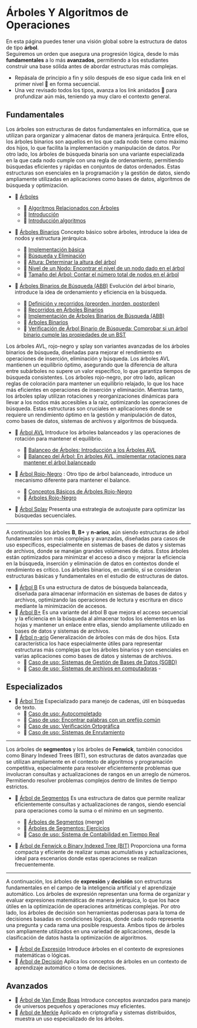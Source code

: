 # Árboles Y Algoritmos de Operaciones

En esta página puedes tener una visión global sobre la estructura de datos de tipo **árbol**.  
Seguiremos un orden que asegura una progresión lógica, desde lo más **fundamentales** a lo más **avanzados**, permitiendo a los estudiantes construir una base sólida antes de abordar estructuras más complejas.  
- Repásala de principio a fin y sólo después de eso sigue cada link en el primer nivel :bookmark_tabs: en forma secuencial.   
- Una vez revisado todos los tipos, avanza a los link anidados :ledger: para profundizar aún más, teniendo ya muy claro el contexto general.

## Fundamentales

Los árboles son estructuras de datos fundamentales en informática, que se utilizan para organizar y almacenar datos de manera jerárquica. Entre ellos, los árboles binarios son aquellos en los que cada nodo tiene como máximo dos hijos, lo que facilita la implementación y manipulación de datos. Por otro lado, los árboles de búsqueda binaria son una variante especializada en la que cada nodo cumple con una regla de ordenamiento, permitiendo búsquedas eficientes y rápidas en conjuntos de datos ordenados. Estas estructuras son esenciales en la programación y la gestión de datos, siendo ampliamente utilizadas en aplicaciones como bases de datos, algoritmos de búsqueda y optimización.

- :bookmark_tabs: [Árboles](../notebook/arboles-y-algoritmos-de-operaciones/tipos-de-arboles.ipynb)
  - :ledger: [Algoritmos Relacionados con Árboles](../notebook/arboles-y-algoritmos-de-operaciones/algoritmos-relacionados-con-arboles.ipynb)
  - :ledger: [Introducción](/notebook/implementacion-de-arboles/introduccion.ipynb)
  - :ledger: [Introducción algoritmos](/notebook/algoritmos-de-arboles/introduccion.ipynb)  

- :bookmark_tabs: [Árboles Binarios](../notebook/arboles/arbol-binario.ipynb) Concepto básico sobre árboles, introduce la idea de nodos y estructura jerárquica.
  - :ledger: [Implementación básica](/notebook/implementacion-de-arboles/trees-metodos-basicos.ipynb)  
  - :ledger: [Búsqueda y Eliminación](/notebook/implementacion-de-arboles/trees-busqueda-y-eliminacion.ipynb)  
  - :ledger: [Altura: Determinar la altura del árbol](/notebook/implementacion-de-arboles/altura-determinar-la-altura-del-arbol.ipynb)  
  - :ledger: [Nivel de un Nodo: Encontrar el nivel de un nodo dado en el árbol](/notebook/implementacion-de-arboles/nivel-de-un-nodo-encontrar-el-nivel-de-un-nodo-dado-en-el-arbol.ipynb)  
  - :ledger: [Tamaño del Árbol: Contar el número total de nodos en el árbol](/notebook/implementacion-de-arboles/tamanno-del-arbol-contar-el-numero-total-de-nodos-en-el-arbol.ipynb)  

- :bookmark_tabs: [Árboles Binarios de Búsqueda (ABB)](../notebook/arboles/arbol-binario-de-busqueda-abb.ipynb)  Evolución del árbol binario, introduce la idea de ordenamiento y eficiencia en la búsqueda.
  - :ledger: [Definición y recorridos (preorden, inorden, postorden)](/notebook/implementacion-de-arboles/arboles-binarios-definicion-y-recorridos-preorden-inorden-postorden.ipynb)  
  - :ledger: [Recorridos en Árboles Binarios](/notebook/algoritmos-de-arboles/recorridos-en-arboles-binarios.ipynb)  
  - :ledger: [Implementación de Árboles Binarios de Búsqueda (ABB)](/notebook/algoritmos-de-arboles-arboles-binarios-de-busqueda/implementacion-de-arboles-binarios-de-busqueda-abb.ipynb)  
  - :ledger: [Árboles Binarios](/notebook/algoritmos-de-arboles/arboles-binarios.ipynb)  
  - :ledger: [Verificación de Árbol Binario de Búsqueda: Comprobar si un árbol binario cumple las propiedades de un BST](/notebook/implementacion-de-arboles/verificacion-de-arbol-binario-de-busqueda-comprobar-si-un-arbol-binario-cumple-las-propiedades-de-un-bst.ipynb)  

Los árboles AVL, rojo-negro y splay son variantes avanzadas de los árboles binarios de búsqueda, diseñadas para mejorar el rendimiento en operaciones de inserción, eliminación y búsqueda. Los árboles AVL mantienen un equilibrio óptimo, asegurando que la diferencia de altura entre subárboles no supere un valor específico, lo que garantiza tiempos de búsqueda consistentes. Los árboles rojo-negro, por otro lado, aplican reglas de coloración para mantener un equilibrio relajado, lo que los hace más eficientes en operaciones de inserción y eliminación. Mientras tanto, los árboles splay utilizan rotaciones y reorganizaciones dinámicas para llevar a los nodos más accesibles a la raíz, optimizando las operaciones de búsqueda. Estas estructuras son cruciales en aplicaciones donde se requiere un rendimiento óptimo en la gestión y manipulación de datos, como bases de datos, sistemas de archivos y algoritmos de búsqueda.

- :bookmark_tabs: [Árbol AVL](../notebook/arboles/arbol-avl.ipynb)  Introduce los árboles balanceados y las operaciones de rotación para mantener el equilibrio.
  - :ledger: [Balanceo de Árboles: Introducción a los Árboles AVL](/notebook/algoritmos-de-arboles-arboles-binarios-de-busqueda/balanceo-de-arboles-introduccion-a-los-arboles-av.ipynb)  
  - :ledger: [Balanceo del Árbol: En árboles AVL, implementar rotaciones para mantener el árbol balanceado](/notebook/implementacion-de-arboles/balanceo-del-arbol-en-arboles-avl-implementar-rotaciones-para-mantener-el-arbol-balanceado.ipynb)  

- :bookmark_tabs: [Árbol Rojo-Negro](../notebook/arboles/arbol-rojo-negro.ipynb) : Otro tipo de árbol balanceado, introduce un mecanismo diferente para mantener el balance.
  - :ledger: [Conceptos Básicos de Árboles Rojo-Negro](/notebook/algoritmos-de-arboles-arboles-especializados/conceptos-basicos-de-arboles-rojo-negro.ipynb)  
  - :ledger: [Árboles Rojo-Negro](/notebook/implementacion-de-arboles/arboles-rojo-negro.ipynb)  

- :bookmark_tabs: [Árbol Splay](../notebook/arboles/arbol-splay.ipynb) Presenta una estrategia de autoajuste para optimizar las búsquedas secuenciales.

---

A continuación los árboles **B**, **B+** y **n-arios**, aún siendo estructuras de árbol fundamentales son más complejas y avanzadas, diseñadas para casos de uso específicos, especialmente en sistemas de bases de datos y sistemas de archivos, donde se manejan grandes volúmenes de datos. Estos árboles están optimizados para minimizar el acceso a disco y mejorar la eficiencia en la búsqueda, inserción y eliminación de datos en contextos donde el rendimiento es crítico. Los árboles binarios, en cambio, sí se consideran estructuras básicas y fundamentales en el estudio de estructuras de datos.

- :bookmark_tabs: [Árbol B](../notebook/arboles/arbol-b.ipynb) Es una estructura de datos de búsqueda balanceada, diseñada para almacenar información en sistemas de bases de datos y archivos, optimizando las operaciones de lectura y escritura en disco mediante la minimización de accesos. 
- :bookmark_tabs: [Árbol B+](../notebook/arboles/arbol-b+.ipynb) Es una variante del árbol B que mejora el acceso secuencial y la eficiencia en la búsqueda al almacenar todos los elementos en las hojas y mantener un enlace entre ellas, siendo ampliamente utilizado en bases de datos y sistemas de archivos.
- :bookmark_tabs: [Árbol n-ario](../notebook/arboles/arbol-n-ario.ipynb) Generalización de árboles con más de dos hijos. Esta característica los hace especialmente útiles para representar estructuras más complejas que los árboles binarios y son esenciales en varias aplicaciones como bases de datos y sistemas de archivos.
  - :ledger: [Caso de uso: Sistemas de Gestión de Bases de Datos (SGBD)](/notebook/estructuras-de-datos-avanzadas/caso-de-uso-sistemas-de-gestion-de-bases-de-datos-sgbd.ipynb)  
  - :ledger: [Caso de uso: Sistemas de archivos en computadoras](/notebook/estructuras-de-datos-avanzadas/caso-de-uso-sistemas-de-archivos-en-computadoras.ipynb)  - 


## Especializados

- :bookmark_tabs: [Árbol Trie](../notebook/arboles/arbol-trie.ipynb)  Especializado para manejo de cadenas, útil en búsquedas de texto.
  - :ledger: [Caso de uso: Autocompletado](/notebook/estructuras-de-datos-avanzadas/caso-de-uso-autocompletado.ipynb)  
  - :ledger: [Caso de uso: Encontrar palabras con un prefijo común](/notebook/estructuras-de-datos-avanzadas/encontrar-palabras-con-un-prefijo-comun.ipynb)  
  - :ledger: [Caso de uso: Verificación Ortográfica](/notebook/estructuras-de-datos-avanzadas/caso-de-uso-verificacion-ortografica.ipynb)  
  - :ledger: [Caso de uso: Sistemas de Enrutamiento](/notebook/estructuras-de-datos-avanzadas/caso-de-uso-sistemas-de-enrutamiento.ipynb)

---

Los árboles de **segmentos** y los árboles de **Fenwick**, también conocidos como Binary Indexed Trees (BIT), son estructuras de datos avanzadas que se utilizan ampliamente en el contexto de algoritmos y programación competitiva, especialmente para resolver eficientemente problemas que involucran consultas y actualizaciones de rangos en un arreglo de números. Permitiendo resolver problemas complejos dentro de límites de tiempo estrictos.

- :bookmark_tabs: [Árbol de Segmentos](../notebook/arboles/arbol-de-segmentos.ipynb)  Es una estructura de datos que permite realizar eficientemente consultas y actualizaciones de rangos, siendo esencial para operaciones como la suma o el mínimo en un segmento.
  - :ledger: [Árboles de Segmentos](/notebook/implementacion-de-arboles/arboles-de-segmentos.ipynb) (merge)  
  - :ledger: [Árboles de Segmentos: Ejercicios](/notebook/implementacion-de-arboles/arboles-de-segmentos-ejercicios.ipynb)  
  - :ledger: [Caso de uso: Sistema de Contabilidad en Tiempo Real](/notebook/estructuras-de-datos-avanzadas/caso-de-uso-sistema-de-contabilidad-en-tiempo-real.ipynb)  

- :bookmark_tabs: [Árbol de Fenwick o Binary Indexed Tree (BIT)](../notebook/arboles/arbol-de-fenwick-o-binary-indexed-tree-bit.ipynb) Proporciona una forma compacta y eficiente de realizar sumas acumulativas y actualizaciones, ideal para escenarios donde estas operaciones se realizan frecuentemente.

---

A continuación, los árboles de **expresión** y **decisión** son estructuras fundamentales en el campo de la inteligencia artificial y el aprendizaje automático. Los árboles de expresión representan una forma de organizar y evaluar expresiones matemáticas de manera jerárquica, lo que los hace útiles en la optimización de operaciones aritméticas complejas. Por otro lado, los árboles de decisión son herramientas poderosas para la toma de decisiones basadas en condiciones lógicas, donde cada nodo representa una pregunta y cada rama una posible respuesta. Ambos tipos de árboles son ampliamente utilizados en una variedad de aplicaciones, desde la clasificación de datos hasta la optimización de algoritmos.

- :bookmark_tabs: [Árbol de Expresión](../notebook/arboles/arbol-de-expresion.ipynb) Introduce árboles en el contexto de expresiones matemáticas o lógicas.
- :bookmark_tabs: [Árbol de Decisión](../notebook/arboles/arbol-de-decision.ipynb) Aplica los conceptos de árboles en un contexto de aprendizaje automático o toma de decisiones.

## Avanzados

- :bookmark_tabs: [Árbol de Van Emde Boas](../notebook/arboles/arbol-de-van-emde-boas.ipynb)  Introduce conceptos avanzados para manejo de universos pequeños y operaciones muy eficientes.
- :bookmark_tabs: [Árbol de Merkle](../notebook/arboles/arbol-de-merkle.ipynb)  Aplicado en criptografía y sistemas distribuidos, muestra un uso especializado de los árboles.